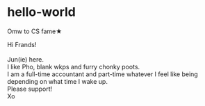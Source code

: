 # hello-world
Omw to CS fame★

Hi Frands!
<BR>
<BR>
Jun(ie) here. 
<BR>
I like Pho, blank wkps and furry chonky poots. <BR>I am a full-time accountant and part-time whatever I feel like being depending on what time I wake up. <BR>Please support! <BR>Xo
